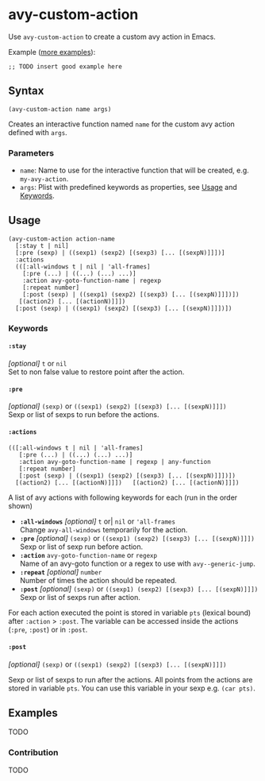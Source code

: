 # avy-custom-action

Use `avy-custom-action` to create a custom avy action in Emacs.

Example ([more examples](#examples)):

```elisp
;; TODO insert good example here
```

## Syntax

```elisp
(avy-custom-action name args)
```

Creates an interactive function named `name` for the custom avy action defined with `args`.

### Parameters

- `name`: Name to use for the interactive function that will be created, e.g. `my-avy-action`.
- `args`: Plist with predefined keywords as properties, see [Usage](#usage) and [Keywords](#keywords).

## Usage
```elisp
(avy-custom-action action-name
  [:stay t | nil]
  [:pre (sexp) | ((sexp1) (sexp2) [(sexp3) [... [(sexpN)]]])]
  :actions
  (([:all-windows t | nil | 'all-frames]
    [:pre (...) | ((...) (...) ...)]
    :action avy-goto-function-name | regexp
    [:repeat number]
    [:post (sexp) | ((sexp1) (sexp2) [(sexp3) [... [(sexpN)]]])])
   [(action2) [... [(actionN)]]])
  [:post (sexp) | ((sexp1) (sexp2) [(sexp3) [... [(sexpN)]]])])
```

### Keywords

#### `:stay`

*[optional]* `t` or `nil`  
Set to non false value to restore point after the action.

#### `:pre`

*[optional]* `(sexp)` or `((sexp1) (sexp2) [(sexp3) [... [(sexpN)]]])`  
Sexp or list of sexps to run before the actions.

#### `:actions`
```
(([:all-windows t | nil | 'all-frames]
   [:pre (...) | ((...) (...) ...)]
   :action avy-goto-function-name | regexp | any-function
   [:repeat number]
   [:post (sexp) | ((sexp1) (sexp2) [(sexp3) [... [(sexpN)]]])])
  [(action2) [... [(actionN)]]])   [(action2) [... [(actionN)]]])
```

A list of avy actions with following keywords for each (run in the order shown)

- **`:all-windows`** *[optional]* `t` or| `nil` or `'all-frames`  
Change `avy-all-windows` temporarily for the action.
- **`:pre`** *[optional]* `(sexp)` or `((sexp1) (sexp2) [(sexp3) [... [(sexpN)]]])`  
Sexp or list of sexp run before action.
- **`:action`** `avy-goto-function-name` or `regexp`  
Name of an avy-goto function or a regex to use with `avy--generic-jump`.
- **`:repeat`** *[optional]* `number`  
Number of times the action should be repeated.
- **`:post`** *[optional]* `(sexp)` or `((sexp1) (sexp2) [(sexp3) [... [(sexpN)]]])`  
Sexp or list of sexps run after action.

For each action executed the point is stored in variable `pts` (lexical bound) after `:action` > `:post`. The variable can be accessed inside the actions (`:pre`, `:post`) or in `:post`.

#### `:post`

*[optional]* `(sexp)` or `((sexp1) (sexp2) [(sexp3) [... [(sexpN)]]])`  

Sexp or list of sexps to run after the actions. All points from the
actions are stored in variable `pts`. You can use this variable in your
sexp e.g. `(car pts)`.

## Examples

TODO

### Contribution

TODO
